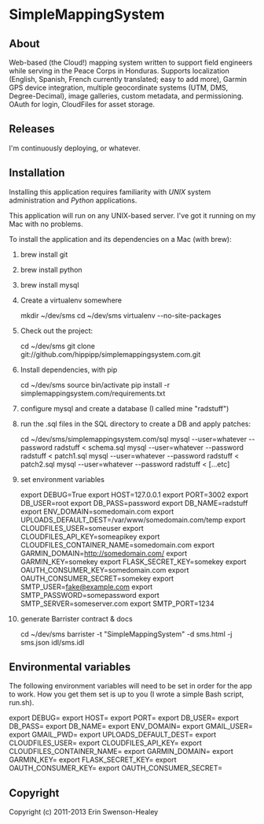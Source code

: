 SimpleMappingSystem
===================


About
-----

Web-based (the Cloud!) mapping system written to support field engineers while serving in the Peace Corps in Honduras. Supports localization (English, Spanish, French currently translated; easy to add more), Garmin GPS device integration, multiple geocordinate systems (UTM, DMS, Degree-Decimal), image galleries, custom metadata, and permissioning. OAuth for login, CloudFiles for asset storage.


Releases
--------

I'm continuously deploying, or whatever.


Installation
------------

Installing this application requires familiarity with *UNIX* system administration and *Python* applications.

This application will run on any UNIX-based server. I've got it running on my Mac with no problems.

To install the application and its dependencies on a Mac (with brew):

1. brew install git

2. brew install python

3. brew install mysql

4. Create a virtualenv somewhere

    mkdir ~/dev/sms
    cd ~/dev/sms
    virtualenv --no-site-packages

5. Check out the project:

    cd ~/dev/sms
    git clone git://github.com/hippipp/simplemappingsystem.com.git

6. Install dependencies, with pip

    cd ~/dev/sms
    source bin/activate
    pip install -r simplemappingsystem.com/requirements.txt

7. configure mysql and create a database (I called mine "radstuff")

8. run the .sql files in the SQL directory to create a DB and apply patches:

    cd ~/dev/sms/simplemappingsystem.com/sql
    mysql --user=whatever --password radstuff < schema.sql
    mysql --user=whatever --password radstuff < patch1.sql
    mysql --user=whatever --password radstuff < patch2.sql
    mysql --user=whatever --password radstuff < [...etc]

9. set environment variables

    export DEBUG=True
    export HOST=127.0.0.1
    export PORT=3002
    export DB_USER=root
    export DB_PASS=password
    export DB_NAME=radstuff
    export ENV_DOMAIN=somedomain.com
    export UPLOADS_DEFAULT_DEST=/var/www/somedomain.com/temp
    export CLOUDFILES_USER=someuser
    export CLOUDFILES_API_KEY=someapikey
    export CLOUDFILES_CONTAINER_NAME=somedomain.com
    export GARMIN_DOMAIN=http://somedomain.com/
    export GARMIN_KEY=somekey
    export FLASK_SECRET_KEY=somekey
    export OAUTH_CONSUMER_KEY=somedomain.com
    export OAUTH_CONSUMER_SECRET=somekey
    export SMTP_USER=fake@example.com
    export SMTP_PASSWORD=somepassword
    export SMTP_SERVER=someserver.com
    export SMTP_PORT=1234

10. generate Barrister contract & docs

    cd ~/dev/sms
    barrister -t "SimpleMappingSystem" -d sms.html -j sms.json idl/sms.idl


Environmental variables
-----------------------

The following environment variables will need to be set in order for the app to work. How you get them set is up to you (I wrote a simple Bash script, run.sh).

export DEBUG=<bool>
export HOST=<string>
export PORT=<number>
export DB_USER=<string>
export DB_PASS=<string>
export DB_NAME=<string>
export ENV_DOMAIN=<string>
export GMAIL_USER=<string>
export GMAIL_PWD=<string>
export UPLOADS_DEFAULT_DEST=<string>
export CLOUDFILES_USER=<string>
export CLOUDFILES_API_KEY=<string>
export CLOUDFILES_CONTAINER_NAME=<string>
export GARMIN_DOMAIN=<string>
export GARMIN_KEY=<string>
export FLASK_SECRET_KEY=<string>
export OAUTH_CONSUMER_KEY=<string>
export OAUTH_CONSUMER_SECRET=<string>


Copyright
---------

Copyright (c) 2011-2013 Erin Swenson-Healey